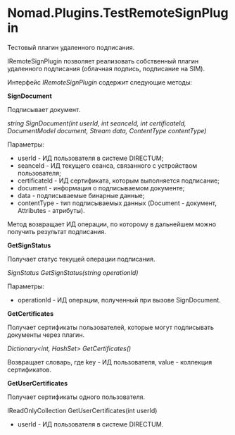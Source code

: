 # Nomad.Plugins.TestRemoteSignPlugin
Тестовый плагин удаленного подписания.

IRemoteSignPlugin позволяет реализовать собственный плагин удаленного подписания (облачная подпись, подписание на SIM).

Интерфейс _IRemoteSignPlugin_ содержит следующие методы:

**SignDocument**

Подписывает документ.

_string SignDocument(int userId, int seanceId, int certificateId, DocumentModel document, Stream data, ContentType contentType)_

Параметры:
 * userId - ИД пользователя в системе DIRECTUM;
 * seanceId - ИД текущего сеанса, связанного с устройством пользователя;
 * certificateId - ИД сертификата, которым выполняется подписание;
 * document - информация о подписываемом документе;
 * data - подписываемые бинарные данные;
 * contentType - тип подписываемых данных (Document - документ, Attributes - атрибуты).

Метод возвращает ИД операции, по которому в дальнейшем можно получить результат подписания.

**GetSignStatus**

Получает статус текущей операции подписания.

_SignStatus GetSignStatus(string operationId)_

Параметры:

* operationId - ИД операции, полученный при вызове SignDocument.

**GetCertificates**

Получает сертификаты пользователей, которые могут подписывать документы через плагин.

_Dictionary<int, HashSet<Certificate>> GetCertificates()_

Возвращает словарь, где key - ИД пользователя, value - коллекция сертификатов.

**GetUserCertificates**

Получает сертификаты одного пользователя.

IReadOnlyCollection<Certificate> GetUserCertificates(int userId)

* userId - ИД пользователя в системе DIRECTUM.